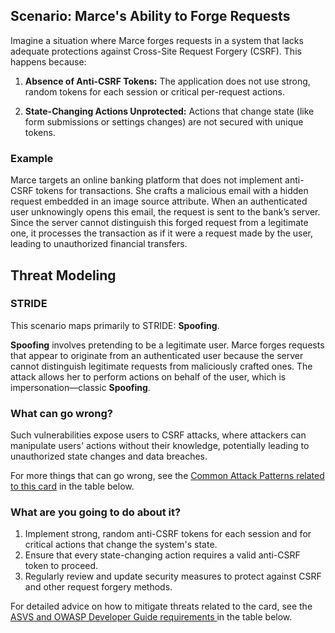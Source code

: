 ## Scenario: Marce's Ability to Forge Requests

Imagine a situation where Marce forges requests in a system that lacks adequate protections against Cross-Site Request Forgery (CSRF). This happens because:

1. **Absence of Anti-CSRF Tokens:** The application does not use strong, random tokens for each session or critical per-request actions.

2. **State-Changing Actions Unprotected:** Actions that change state (like form submissions or settings changes) are not secured with unique tokens.

### Example

Marce targets an online banking platform that does not implement anti-CSRF tokens for transactions. She crafts a malicious email with a hidden request embedded in an image source attribute. When an authenticated user unknowingly opens this email, the request is sent to the bank’s server. Since the server cannot distinguish this forged request from a legitimate one, it processes the transaction as if it were a request made by the user, leading to unauthorized financial transfers.

## Threat Modeling

### STRIDE

This scenario maps primarily to STRIDE: **Spoofing**.

**Spoofing** involves pretending to be a legitimate user.
Marce forges requests that appear to originate from an authenticated user because the server cannot distinguish legitimate requests from maliciously crafted ones.
The attack allows her to perform actions on behalf of the user, which is impersonation—classic **Spoofing**.

### What can go wrong?

Such vulnerabilities expose users to CSRF attacks, where attackers can manipulate users' actions without their knowledge, potentially leading to unauthorized state changes and data breaches.

For more things that can go wrong, see the [Common Attack Patterns related to this card](#mapping 'Common Attack Patterns related to this card [internal]') in the table below.

### What are you going to do about it?

1. Implement strong, random anti-CSRF tokens for each session and for critical actions that change the system's state.
2. Ensure that every state-changing action requires a valid anti-CSRF token to proceed.
3. Regularly review and update security measures to protect against CSRF and other request forgery methods.

For detailed advice on how to mitigate threats related to the card, see the [ASVS and OWASP Developer Guide requirements ](#mapping 'ASVS and OWASP Developer Guide requirements [internal]') in the table below.
